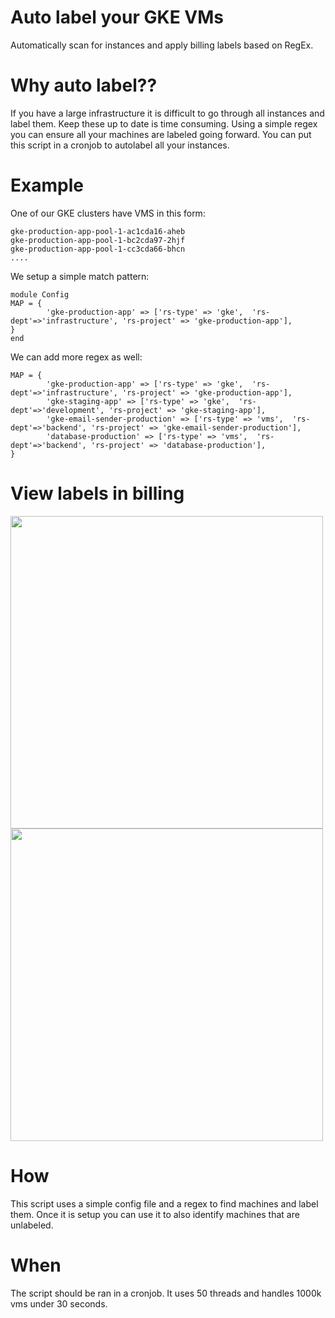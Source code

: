 # Auto label your GKE VMs

Automatically scan for instances and apply billing labels based on RegEx.

# Why auto label??

If you have a large infrastructure it is difficult to go through all instances and label them.  Keep these up to date is time consuming.  Using a simple regex you can ensure all your machines are labeled going forward.  You can put this script in a cronjob to autolabel all your instances. 

# Example


One of our GKE clusters have VMS in this form: 
```
gke-production-app-pool-1-ac1cda16-aheb 
gke-production-app-pool-1-bc2cda97-2hjf 
gke-production-app-pool-1-cc3cda66-bhcn 
....
```

We setup a simple match pattern: 
```
module Config
MAP = {
        'gke-production-app' => ['rs-type' => 'gke',  'rs-dept'=>'infrastructure', 'rs-project' => 'gke-production-app'],
}
end
```

We can add more regex as well: 
```
MAP = {
        'gke-production-app' => ['rs-type' => 'gke',  'rs-dept'=>'infrastructure', 'rs-project' => 'gke-production-app'],
        'gke-staging-app' => ['rs-type' => 'gke',  'rs-dept'=>'development', 'rs-project' => 'gke-staging-app'],
        'gke-email-sender-production' => ['rs-type' => 'vms',  'rs-dept'=>'backend', 'rs-project' => 'gke-email-sender-production'],
        'database-production' => ['rs-type' => 'vms',  'rs-dept'=>'backend', 'rs-project' => 'database-production'],         
}
```

# View labels in billing 

<img src='https://i.imgur.com/KxnXtja.png' width='500px'>
<br>
<img src='https://i.imgur.com/OIRKK1X.png' width='500px'>

# How 

This script uses a simple config file and a regex to find machines and label them.  Once it is setup you can use it to also identify machines that are unlabeled. 

# When

The script should be ran in a cronjob.  It uses 50 threads and handles 1000k vms under 30 seconds. 


